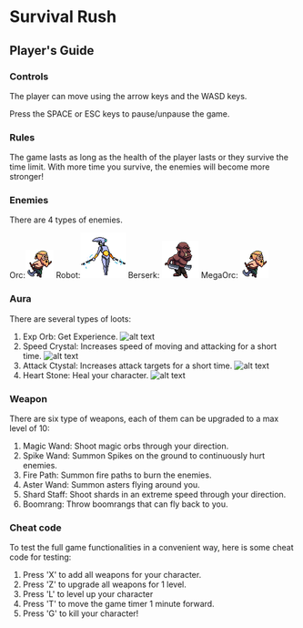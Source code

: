 # Survival Rush

## Player's Guide 

### Controls
The player can move using the arrow keys and the WASD keys. 

Press the SPACE or ESC keys to pause/unpause the game.

### Rules
The game lasts as long as the health of the player lasts or they survive the time limit. 
With more time you survive, the enemies will become more stronger!

### Enemies
There are 4 types of enemies. 

Orc:![alt text](ObjectImgs/Enemies/orc1.png) 
Robot:![alt text](ObjectImgs/Enemies/robot1.png)
Berserk: ![alt text](ObjectImgs/Enemies/berserk1.png) 
MegaOrc: ![alt text](ObjectImgs/Enemies/orc1.png)

### Aura

There are several types of loots:

1. Exp Orb: Get Experience. ![alt text](Icons/ObjectImgs/exporb.png)
2. Speed Crystal: Increases speed of moving and attacking for a short time. ![alt text](Icons/ObjectImgs/speedCrystal.png)
3. Attack Ctystal: Increases attack targets for a short time. ![alt text](Icons/ObjectImgs/attack.png)
5. Heart Stone: Heal your character. ![alt text](Icons/auras/heart.png)


### Weapon

There are six type of weapons, each of them can be upgraded to a max level of 10:

1. Magic Wand: Shoot magic orbs through your direction. 
2. Spike Wand: Summon Spikes on the ground to continuously hurt enemies.
3. Fire Path: Summon fire paths to burn the enemies.
4. Aster Wand: Summon asters flying around you.
5. Shard Staff: Shoot shards in an extreme speed through your direction.
6. Boomrang: Throw boomrangs that can fly back to you.


### Cheat code

To test the full game functionalities in a convenient way, here is some cheat code for testing:

1. Press 'X' to add all weapons for your character.
2. Press 'Z' to upgrade all weapons for 1 level.
3. Press 'L' to level up your character
4. Press 'T' to move the game timer 1 minute forward.
5. Press 'G' to kill your character!